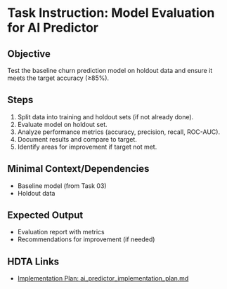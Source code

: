 # Task Instruction: Model Evaluation for AI Predictor

## Objective
Test the baseline churn prediction model on holdout data and ensure it meets the target accuracy (≥85%).

## Steps
1. Split data into training and holdout sets (if not already done).
2. Evaluate model on holdout set.
3. Analyze performance metrics (accuracy, precision, recall, ROC-AUC).
4. Document results and compare to target.
5. Identify areas for improvement if target not met.

## Minimal Context/Dependencies
- Baseline model (from Task 03)
- Holdout data

## Expected Output
- Evaluation report with metrics
- Recommendations for improvement (if needed)

## HDTA Links
- [Implementation Plan: ai_predictor_implementation_plan.md](ai_predictor_implementation_plan.md)
